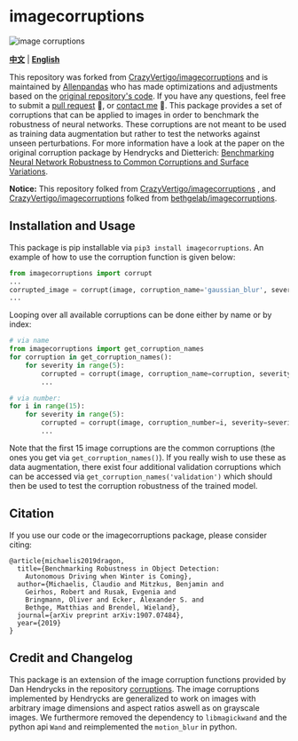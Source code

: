 # imagecorruptions

![image corruptions](https://raw.githubusercontent.com/bethgelab/imagecorruptions/master/assets/corruptions_sev_3.png?token=ACY4L7YQWNOLTMRRO53U6FS5G3UF6)

**[中文](./README.zh-CN.md)** | **[English](./README.md)**

This repository was forked from [CrazyVertigo/imagecorruptions](https://github.com/CrazyVertigo/imagecorruptions) and is maintained by [Allenpandas](https://github.com/Allenpandas) who has made optimizations and adjustments based on the [original repository's code](https://github.com/CrazyVertigo/imagecorruptions). If you have any questions, feel free to submit a [pull request](https://github.com/Allenpandas/imagecorruptions/pulls) 🤝, or [contact me](https://github.com/Allenpandas?tab=following) 📮. This package provides a set of corruptions that can be applied to images in order to benchmark the robustness of neural networks. These corruptions are not meant to be used as training data augmentation but rather to test the networks against unseen perturbations. For more information have a look at the paper on the original corruption package by Hendrycks and Dietterich: [Benchmarking Neural Network Robustness to Common Corruptions and Surface Variations](https://arxiv.org/abs/1807.01697).

**Notice:** This repository folked from [CrazyVertigo/imagecorruptions](https://github.com/CrazyVertigo/imagecorruptions) , and [CrazyVertigo/imagecorruptions](https://github.com/CrazyVertigo/imagecorruptions)  folked from [bethgelab/imagecorruptions](https://github.com/bethgelab/imagecorruptions).

## Installation and Usage
This package is pip installable via `pip3 install imagecorruptions`. An example of how to use the corruption function is given below:
```python
from imagecorruptions import corrupt
...
corrupted_image = corrupt(image, corruption_name='gaussian_blur', severity=1)
...
```
Looping over all available corruptions can be done either by name or by index:
```python
# via name
from imagecorruptions import get_corruption_names
for corruption in get_corruption_names():
    for severity in range(5):
        corrupted = corrupt(image, corruption_name=corruption, severity=severity+1)
        ...

# via number:
for i in range(15):
    for severity in range(5):
        corrupted = corrupt(image, corruption_number=i, severity=severity+1)
        ...
```

Note that the first 15 image corruptions are the common corruptions (the ones you get via `get_corruption_names()`). If you really wish to use these as data augmentation, there exist four additional validation corruptions which can be accessed via `get_corruption_names('validation')` which should then be used to test the corruption robustness of the trained model.

## Citation

If you use our code or the imagecorruptions package, please consider citing:
```
@article{michaelis2019dragon,
  title={Benchmarking Robustness in Object Detection: 
    Autonomous Driving when Winter is Coming},
  author={Michaelis, Claudio and Mitzkus, Benjamin and 
    Geirhos, Robert and Rusak, Evgenia and 
    Bringmann, Oliver and Ecker, Alexander S. and 
    Bethge, Matthias and Brendel, Wieland},
  journal={arXiv preprint arXiv:1907.07484},
  year={2019}
}
```

## Credit and Changelog
This package is an extension of the image corruption functions provided by Dan Hendrycks in the repository  [corruptions](https://github.com/hendrycks/robustness). The image corruptions implemented by Hendrycks are generalized to work on images with arbitrary image dimensions and aspect ratios aswell as on grayscale images. We furthermore removed the dependency to `libmagickwand` and the python api `Wand` and reimplemented the `motion_blur` in python.
